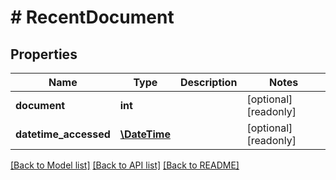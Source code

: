 # # RecentDocument

## Properties

Name | Type | Description | Notes
------------ | ------------- | ------------- | -------------
**document** | **int** |  | [optional] [readonly] 
**datetime_accessed** | [**\DateTime**](\DateTime.md) |  | [optional] [readonly] 

[[Back to Model list]](../../README.md#documentation-for-models) [[Back to API list]](../../README.md#documentation-for-api-endpoints) [[Back to README]](../../README.md)


